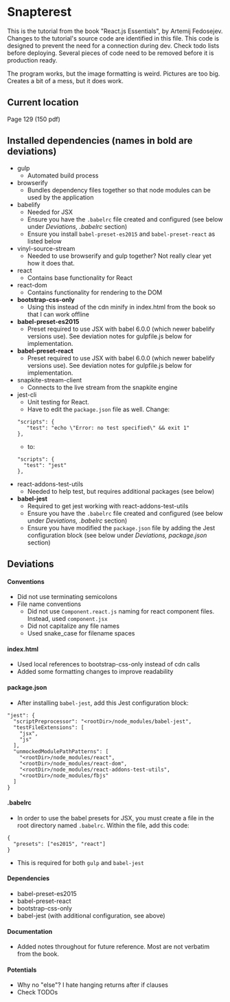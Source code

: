 # Snapterest

This is the tutorial from the book "React.js Essentials", by Artemij Fedosejev. Changes to the tutorial's source code are identified in this file. This code is designed to prevent the need for a connection during dev.  Check todo lists before deploying. Several pieces of code need to be removed before it is production ready.

The program works, but the image formatting is weird. Pictures are too big. Creates a bit of a mess, but it does work.

## Current location

Page 129 (150 pdf)

## Installed dependencies (names in **bold** are deviations)

- gulp
  - Automated build process
- browserify
  - Bundles dependency files together so that node modules can be used by the application
- babelify
  - Needed for JSX
  - Ensure you have the `.babelrc` file created and configured (see below under *Deviations, .babelrc* section)
  - Ensure you install `babel-preset-es2015` and `babel-preset-react` as listed below
- vinyl-source-stream
  - Needed to use browserify and gulp together? Not really clear yet how it does that.
- react
  - Contains base functionality for React
- react-dom
  - Contains functionality for rendering to the DOM
- **bootstrap-css-only**
  - Using this instead of the cdn minify in index.html from the book so that I can work offline
- **babel-preset-es2015**
  - Preset required to use JSX with babel 6.0.0 (which newer babelify versions use). See deviation notes for gulpfile.js below for implementation.
- **babel-preset-react**
  - Preset required to use JSX with babel 6.0.0 (which newer babelify versions use). See deviation notes for gulpfile.js below for implementation.
- snapkite-stream-client
  - Connects to the live stream from the snapkite engine
- jest-cli
  - Unit testing for React.
  - Have to edit the `package.json` file as well. Change:
  ```
  "scripts": {
     "test": "echo \"Error: no test specified\" && exit 1"
  },
  ```
  - to:
  ```
  "scripts": {
    "test": "jest"
  },
  ```
- react-addons-test-utils
  - Needed to help test, but requires additional packages (see below)
- **babel-jest**
  - Required to get jest working with react-addons-test-utils
  - Ensure you have the `.babelrc` file created and configured (see below under *Deviations, .babelrc* section)
  - Ensure you have modified the `package.json` file by adding the Jest configuration block (see below under *Deviations, package.json* section)

## Deviations

#### Conventions

- Did not use terminating semicolons
- File name conventions
  - Did not use `Component.react.js` naming for react component files. Instead, used `component.jsx`
  - Did not capitalize any file names
  - Used snake_case for filename spaces

#### index.html

- Used local references to bootstrap-css-only instead of cdn calls
- Added some formatting changes to improve readability

#### package.json

- After installing `babel-jest`, add this Jest configuration block:
```
"jest": {
  "scriptPreprocessor": "<rootDir>/node_modules/babel-jest",
  "testFileExtensions": [
    "jsx",
    "js"
  ],
  "unmockedModulePathPatterns": [
    "<rootDir>/node_modules/react",
    "<rootDir>/node_modules/react-dom",
    "<rootDir>/node_modules/react-addons-test-utils",
    "<rootDir>/node_modules/fbjs"
  ]
}
```

#### .babelrc

- In order to use the babel presets for JSX, you must create a file in the root directory named `.babelrc`. Within the file, add this code:
```
{
  "presets": ["es2015", "react"]
}
```
- This is required for both `gulp` and `babel-jest`

#### Dependencies

- babel-preset-es2015
- babel-preset-react
- bootstrap-css-only
- babel-jest (with additional configuration, see above)

#### Documentation

- Added notes throughout for future reference. Most are not verbatim from the book.

#### Potentials

- Why no "else"? I hate hanging returns after if clauses
- Check TODOs
